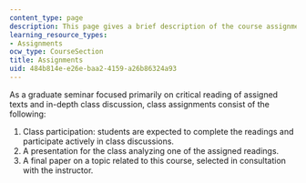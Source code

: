 ```yaml
---
content_type: page
description: This page gives a brief description of the course assignments.
learning_resource_types:
- Assignments
ocw_type: CourseSection
title: Assignments
uid: 484b814e-e26e-baa2-4159-a26b86324a93
---
```


As a graduate seminar focused primarily on critical reading of assigned texts and in-depth class discussion, class assignments consist of the following:

1.  Class participation: students are expected to complete the readings and participate actively in class discussions.
2.  A presentation for the class analyzing one of the assigned readings.
3.  A final paper on a topic related to this course, selected in consultation with the instructor.